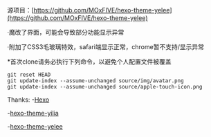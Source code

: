 源项目：[https://github.com/MOxFIVE/hexo-theme-yelee](https://github.com/MOxFIVE/hexo-theme-yelee)

·魔改了界面，可能会导致部分功能显示异常

·附加了CSS3毛玻璃特效，safari端显示正常，chrome暂不支持/显示异常

*首次clone请务必执行下列命令，以避免个人配置文件被覆盖
```
git reset HEAD
git update-index --assume-unchanged source/img/avatar.png
git update-index --assume-unchanged source/apple-touch-icon.png
```
Thanks:
-[Hexo](https://github.com/hexojs/hexo)

-[hexo-theme-yilia](https://github.com/litten/hexo-theme-yilia)

-[hexo-theme-yelee](https://github.com/MOxFIVE/hexo-theme-yelee)


